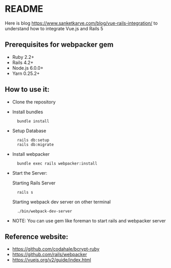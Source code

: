 # README

Here is blog https://www.sanketkarve.com/blog/vue-rails-integration/
to understand how to integrate Vue.js and Rails 5

## Prerequisites for webpacker gem

* Ruby 2.2+
* Rails 4.2+
* Node.js 6.0.0+
* Yarn 0.25.2+

## How to use it:
* Clone the repository
* Install bundles

  ```
    bundle install
  ```

* Setup Database
  ```
    rails db:setup
    rails db:migrate
  ```

* Install webpacker
  ```
    bundle exec rails webpacker:install
  ```

* Start the Server:

  Starting Rails Server
  ```
    rails s
  ```
  Starting webpack dev server on other terminal
  ```
    ./bin/webpack-dev-server
  ```

* NOTE: You can use gem like foreman to start rails and webpacker server

## Reference website:

- https://github.com/codahale/bcrypt-ruby
- https://github.com/rails/webpacker
- https://vuejs.org/v2/guide/index.html
